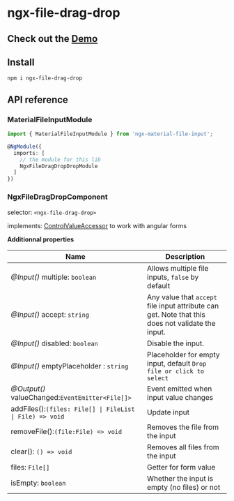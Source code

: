 # ngx-file-drag-drop

## Check out the [Demo](https://ngx-file-drag-drop.stackblitz.io)

## Install

```
npm i ngx-file-drag-drop
```

## API reference

### MaterialFileInputModule

```ts
import { MaterialFileInputModule } from 'ngx-material-file-input';

@NgModule({
  imports: [
    // the module for this lib
    NgxFileDragDropDropModule
  ]
})
```

### NgxFileDragDropComponent

selector: `<ngx-file-drag-drop>`

implements: [ControlValueAccessor](https://angular.io/api/forms/ControlValueAccessor) to work with angular forms

**Additionnal properties**

| Name                                                     | Description                                                                                       |
| ---------------------------------------------------------|-------------------------------------------------------------------------------------------------- |
| _@Input()_ multiple: `boolean`                           | Allows multiple file inputs, `false` by default                                                   |
| _@Input()_ accept: `string`                              | Any value that `accept` file input attribute can get. Note that this does not validate the input. |
| _@Input()_ disabled: `boolean`                           | Disable the input.                                                                                |
| _@Input()_ emptyPlaceholder : `string`                   | Placeholder for empty input, default `Drop file or click to select`                               |
| _@Output()_ valueChanged:`EventEmitter<File[]>`          | Event emitted when input value changes                                                            |
| addFiles():`(files: File[] \| FileList \| File) => void` | Update input                                                                                      |
| removeFile():`(file:File) => void`                       | Removes the file from the input                                                                   |
| clear(): `() => void`                                    | Removes all files from the input                                                                  |
| files: `File[]`                                          | Getter for form value                                                                             |
| isEmpty: `boolean`                                       | Whether the input is empty (no files) or not                                                      |

